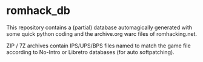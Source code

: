 # romhack_db

This repository contains a (partial) database automagically generated with some quick python coding and the archive.org warc files of romhacking.net.

ZIP / 7Z archives contain IPS/UPS/BPS files named to match the game file according to No-Intro or Libretro databases (for auto softpatching).
